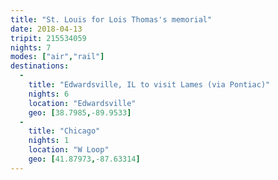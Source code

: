 ```yaml
---
title: "St. Louis for Lois Thomas's memorial"
date: 2018-04-13
tripit: 215534059
nights: 7
modes: ["air","rail"]
destinations:
  -
    title: "Edwardsville, IL to visit Lames (via Pontiac)"
    nights: 6
    location: "Edwardsville"
    geo: [38.7985,-89.9533]
  -
    title: "Chicago"
    nights: 1
    location: "W Loop"
    geo: [41.87973,-87.63314]
---
```




